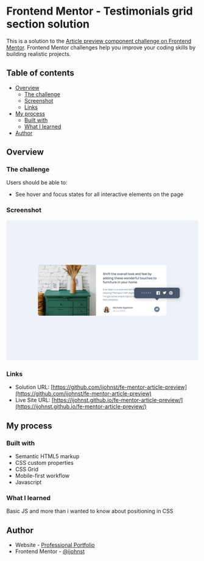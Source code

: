 # Frontend Mentor - Testimonials grid section solution

This is a solution to the [Article preview component challenge on Frontend Mentor](https://www.frontendmentor.io/challenges/article-preview-component-dYBN_pYFT). Frontend Mentor challenges help you improve your coding skills by building realistic projects. 

## Table of contents

- [Overview](#overview)
  - [The challenge](#the-challenge)
  - [Screenshot](#screenshot)
  - [Links](#links)
- [My process](#my-process)
  - [Built with](#built-with)
  - [What I learned](#what-i-learned)
- [Author](#author)

## Overview

### The challenge

Users should be able to:

- See hover and focus states for all interactive elements on the page

### Screenshot

![](./solution.png)


### Links

- Solution URL: [https://github.com/ijohnst/fe-mentor-article-preview](https://github.com/ijohnst/fe-mentor-article-preview)
- Live Site URL: [https://ijohnst.github.io/fe-mentor-article-preview/](https://ijohnst.github.io/fe-mentor-article-preview/)

## My process

### Built with

- Semantic HTML5 markup
- CSS custom properties
- CSS Grid
- Mobile-first workflow
- Javascript

### What I learned

Basic JS and more than i wanted to know about positioning in CSS

## Author

- Website - [Professional Portfolio](https://ianjdigital.com)
- Frontend Mentor - [@ijohnst](https://www.frontendmentor.io/profile/ijohnst)
